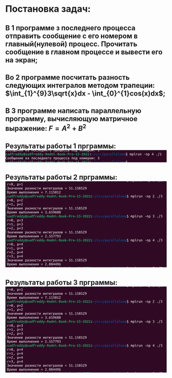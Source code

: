 # Постановка задач: 
## В 1 программе з последнего процесса отправить сообщение с его номером в главный(нулевой) процесс. Прочитать сообщение в главном процессе и вывести его на экран; 
## Во 2 программе посчитать разность следующих интегралов методом трапеции: $\int_{1}^{9}3\sqrt{x}dx - \int_{0}^{1}cos(x)dx$; 
## В 3 программе написать параллельную программу, вычисляющую матричное выражение: $F=A^2+B^2$
## Результаты работы 1 прграммы: ![res](a3.png)
## Результаты работы 2 прграммы: ![res](a1.png)
## Результаты работы 3 прграммы: ![res](a1.png)
